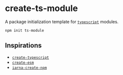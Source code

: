 # create-ts-module

A package initialization template for [`typescript`](https://github.com/Microsoft/TypeScript) modules.

```sh
npm init ts-module
```

## Inspirations

- [`create-typescript`](https://github.com/LoicMahieu/create-typescript)
- [`create-esm`](https://github.com/standard-things/create-esm)
- [`iarna-create-npm`](https://github.com/iarna/iarna-create-npm)
